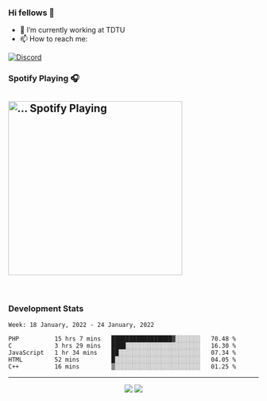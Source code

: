 ### Hi fellows 👋

- 🔭 I’m currently working at TDTU
- 📫 How to reach me:
<a href = "https://discordapp.com/users/517725152327499806">
  <img align="center" src="https://discord.c99.nl/widget/theme-4/517725152327499806.png" alt="Discord"/>
</a>


### Spotify Playing 🎧
[<img src="https://spotify-readme-git-master-maoleng.vercel.app/api/spotify-playing" alt="... Spotify Playing" width="350" />](https://open.spotify.com/user/...)
---
<br>

### Development Stats
<!--START_SECTION:waka-->
```text
Week: 18 January, 2022 - 24 January, 2022

PHP          15 hrs 7 mins   █████████████████▓░░░░░░░   70.48 % 
C            3 hrs 29 mins   ████░░░░░░░░░░░░░░░░░░░░░   16.30 % 
JavaScript   1 hr 34 mins    ██░░░░░░░░░░░░░░░░░░░░░░░   07.34 % 
HTML         52 mins         █░░░░░░░░░░░░░░░░░░░░░░░░   04.05 % 
C++          16 mins         ▒░░░░░░░░░░░░░░░░░░░░░░░░   01.25 % 
```
<!--END_SECTION:waka-->

---
<p align = "center">
  <img src = "https://github-readme-stats.vercel.app/api?username=maoleng&theme=radical&line_height=27">
  <img src = "https://github-readme-stats.vercel.app/api/top-langs/?username=maoleng&layout=compact&theme=radical">
</p>
